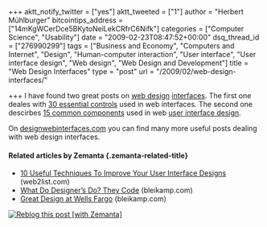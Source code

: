 +++
aktt_notify_twitter = ["yes"]
aktt_tweeted = ["1"]
author = "Herbert Mühlburger"
bitcointips_address = ["14mKgWCerDce5BKytoNeiLekCRfrC6Nifk"]
categories = ["Computer Science", "Usability"]
date = "2009-02-23T08:47:52+00:00"
dsq_thread_id = ["276990299"]
tags = ["Business and Economy", "Computers and Internet", "Design", "Human-computer interaction", "User interface", "User interface design", "Web design", "Web Design and Development"]
title = "Web Design Interfaces"
type = "post"
url = "/2009/02/web-design-interfaces/"

+++
I have found two great posts on <a class="zem_slink" title="Web design" rel="wikipedia" href="http://en.wikipedia.org/wiki/Web_design">web design</a> <a class="zem_slink" title="User interface" rel="wikipedia" href="http://en.wikipedia.org/wiki/User_interface">interfaces</a>. The first one deales with <a title="30 essential controls" href="http://designingwebinterfaces.com/essential_controls" target="_blank">30 essential controls</a> used in web interfaces. The second one descirbes <a title="15 common components" href="http://designingwebinterfaces.com/15-common-components" target="_blank">15 common components</a> used in web <a class="zem_slink" title="User interface design" rel="wikipedia" href="http://en.wikipedia.org/wiki/User_interface_design">user interface design</a>.

On <a title="designwebinterfaces.com" href="http://designingwebinterfaces.com/posts" target="_blank">designwebinterfaces.com</a> you can find many more useful posts dealing with web design interfaces.

#### Related articles by Zemanta {.zemanta-related-title}

<ul class="zemanta-article-ul">
  <li class="zemanta-article-ul-li">
    <a href="http://web2list.com/news/10-useful-techniques-to-improve-your-user-interface-designs">10 Useful Techniques To Improve Your User Interface Designs</a> (web2list.com)
  </li>
  <li class="zemanta-article-ul-li">
    <a href="http://www.bleikamp.com/2008/12/22/what-do-designers-do-they-code/">What Do Designer&#8217;s Do? They Code</a> (bleikamp.com)
  </li>
  <li class="zemanta-article-ul-li">
    <a href="http://www.bleikamp.com/2009/01/15/great-design-at-wells-fargo/">Great Design at Wells Fargo</a> (bleikamp.com)
  </li>
</ul>

<div class="zemanta-pixie">
  <a class="zemanta-pixie-a" title="Zemified by Zemanta" href="http://reblog.zemanta.com/zemified/2fef0bc7-eff8-4cb4-a0c0-2305989bcaf7/"><img class="zemanta-pixie-img" src="http://img.zemanta.com/reblog_e.png?x-id=2fef0bc7-eff8-4cb4-a0c0-2305989bcaf7" alt="Reblog this post [with Zemanta]" /></a>
</div>